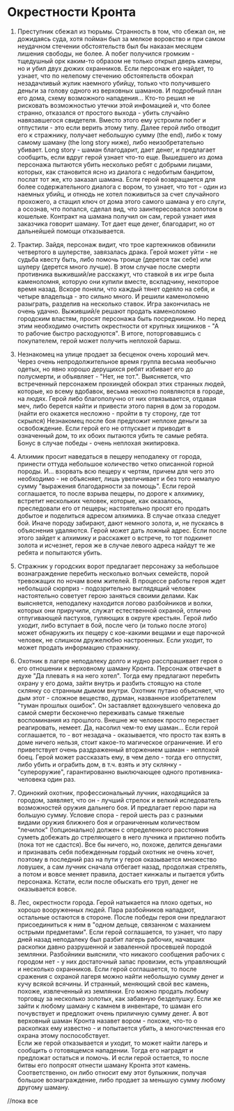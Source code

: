 # Окрестности Кронта

1. Преступник сбежал из тюрьмы. Странность в том, что сбежал он, не дожидаясь суда, хотя пойман был за мелкое воровство и при самом неудачном стечении обстоятельств был бы наказан месяцем лишения свободы, не более. А побег получился громким - тщедушный орк каким-то образом не только открыл дверь камеры, но и убил двух дюжих охранников.
Если персонаж его найдет, то узнает, что по нелепому стечению обстоятельств обокрал незадачливый жулик наемного убийцу, только что получившего деньги за голову одного из верховных шаманов. И подробный план его дома, схему возможного нападения... Кто-то решил не рисковать возможностью утечки этой инфомацией и, что более странно, отказался от простого выхода - убить случайно навязавшегося свидетеля. Вместо этого ему устроили побег и отпустили - это если верить этому типу.
Далее герой либо отводит его к стражнику, получает небольшую сумму (the end), либо к тому самому шаману (the long story ниже), либо неизобретательно убивает.
Long story - шаман благодарит, дает денег, и предлагает сообщить, если вдруг герой узнает что-то еще. Вышедшего из дома персонажа пытаются убить несколько ребят с добрыми лицами, которых, как становится ясно из диалога с недобитым бандитом, послат тот же, кто заказал шамана. Если герой возвращается для более содержательного диалога с вором, то узнает, что тот - один из наемных убийц, и отнюдь не хотел поживиться за счет случайного прохожего, а стащил ключ от дома этого самого шамана у его слуги, а осознав, что попался, сделал вид, что заинтересовался золотом в кошельке. Контракт на шамана получил он сам, герой узнает имя заказчика говорит шаману. Тот дает еще денег, благодарит, но от дальнейшей помощи отказывается.

2. Трактир. Зайдя, персонаж видит, что трое картежников обвинили четвертого в шулерстве, завязалась драка. Герой может уйти - не судьба квесту быть, либо помочь троице (дерется так себе) или шулеру (дерется много лучше). В этом случае после смерти противника выживший/ие расскажут, что ставкой в их игре была каменоломня, которую они купили вместе, вскладчину, некоторое время назад. Вскоре поняли, что каждый тянет одеяло на себя, и четыре владельца - это сильно много. И решили каменоломню разыграть, разделив на несколько ставок. Игра закончилась не очень удачно. Выживший/е решают продать каменоломню городским властям, просят персонажа быть посредником. Но перед этим необходимо очистить окрестности от крупных хищников - "А то рабочие быстро расходуются". В итоге, поторговавшись с покупателем, герой может получить неплохой барыш.

3. Незнакомец на улице продает за бесценок очень хороший меч. Через очень непродолжительное время группа весьма необычно одетых, но явно хорошо дерущихся ребят избивает его до полусмерти, и объявляет - "Нет, не тот.". Выясняется, что встреченный персонажем прохиндей обокрал этих странных людей, которые, ко всему вдобавок, весьма неохотно появляются в городе, на людях. Герой либо благополучно от них отвязывается, отдавая меч, либо берется найти и привести этого парня в дом за городом. (найти его окажется несложно - пройти в ту сторону, где тот скрылся) Незнакомец после боя предложит неплохе деньги за освобождение. Если герой его не отпускает и приводит в означенный дом, то их обоих пытаются убить те самые ребята. Бонус в случае победы - очень неплохая экипировка.

4. Алхимик просит наведаться в пещеру неподалеку от города, принести оттуда небольшое количество четко описанной горной породы. И... взорвать всю пещеру к чертям, причем для чего это необходимо - не объясняет, лишь увеличивает и без того немалую сумму "выражения благодарности за помощь". Если герой соглашается, то после взрыва пещеры, по дороге к алхимику, встретит нескольких человек, которые, как оказалось, преследовали его от пещеры; настоятельно просят его продать добытое и поделиться адресом алхимика. В случае отказа следует бой. Иначе породу забирают, дают немного золота, и, не пускаясь в объяснения удаляются. Герой может дать ложный адрес. Если после этого зайдет к алхимику и расскажет о встрече, то тот подкинет золота и исчезнет, героя же в случае левого адреса найдут те же ребята и попытаются убить.

5. Стражник у городских ворот предлагает персонажу за небольшое вознаграждение перебить несколько волчьих семейств, порой тревожащих по ночам воем жителей. В процессе работы героя ждет небольшой сюрприз - подозрительно выглядящий человек настоятельно советует герою заняться своими делами. Как выясняется, неподалеку находится логово разбойников и волки, которых они приручили, служат  естественной охраной, отлично отпугивающей пастухов, гуляющих в округе крестьян. Герой либо уходит, либо вступает в бой, после чего (и только после этого) может обнаружить их пещеру с кое-какими вещами и еще парочкой человек, не слишком дружелюбно настроенных. Если уходит, то может продать информацию стражнику.

6. Охотник в лагере неподалеку долго и нудно расспрашивает героя о его отношении к верховному шаману Кронта. Персонаж отвечает в духе "Да плевать я на него хотел". Тогда ему предлагают перебить охрану у его дома, зайти внутрь и разбить стоящую на столе склянку со странным дымом внутри. Охотник путано объясняет, что дым этот - сложное вещество, дурман, названное изобретателем "туман прошлых ошибок". Он заставляет вдохнувшего человека до самой смерти бесконечно переживать самые тяжелые воспоминания из прошлого. Внешне же человек просто перестает реагировать, немеет. Да, насолил чем-то ему шаман... Если герой соглашается, то - вот незадача - оказывается, что просто так взять в доме ничего нельзя, стоит какое-то магическое ограничение. И его приветствует очень раздраженный вторжением шаман - неплохой боец. Герой может рассказать ему, в чем дело - тогда его отпустят, либо убить и ограбить дом, в т.ч. взять и эту склянку - "супероружие", гарантированно выключающее одного противника-человека один раз.
 
7. Одинокий охотник, профессиональный лучник, находящийся за городом, заявляет, что он - лучший стрелок и велкий иследователь возможностей оружия дальнего боя. И предлагает герою пари на большую сумму. Условие спора - герой шесть раз с разными видами оружия ближнего боя и ограниченным количеством "лечилок" (!опционально) должен с определенного расстояния суметь добежать до  стреляющего в него лучника и прилично побить (пока тот не сдастся). Все бы ничего, но, похоже, делится деньгами и признавать себя побежденным гордый охотник не очень хочет, поэтому в последний раз на пути у героя оказывается множество ловушек, а сам лучник сначала отбегает назад, продолжая стрелять, а потом и вовсе меняет правила, достает кинжалы и пытается убить персонажа. Кстати, если после обыскать его труп, денег не оказывается вовсе.

8. Лес, окрестности города. Герой натыкается на плохо одетых, но хорошо вооруженных людей. Пара разбойников нападают, остальные остаются в стороне. После победы героя они предлагают присоединиться к ним в "одном дельце, связанном с маханием острыми предметами". Если герой соглашается, то узнает, что пару дней назад неподалеку был разбит лагерь рабочих, начавших раскопки давно разрушенной и заваленной просевшей породой землянки. Разбойники выяснили, что никакого сообщения рабочих с городом нет - у них достаточный запас провизии, есть управляющий и несколько охранников. 
Если герой соглашается, то после сражения с охраной лагеря можно найти небольшую сумму денег и кучу всякой всячины. И странный, меняющий свой вес камень, похоже, извлеченный из землянки. Его можно продать любому торговцу за несколько золотых, как забавную безделушку. Если же зайти к любому шаману с камнем в инвентаре, то шаман его почувствует и предложит очень приличную сумму денег. А вот верховный шаман Кронта назавет вором - похоже, что-то о раскопках ему известно - и попытается убить, а многочистенная его охрана этому поспособствует.                                                                                                                                                                                                                                                                                                                                                                                                                                                                                        
Если же герой отказывается и уходит, то может найти лагерь и сообщить о готовящемся нападении. Тогда его наградят и предложат остаться и помочь. И если герой остается, то после битвы его попросят отнести шаману Кронта этот камень. Соответственно, он либо относит ему этот булыжник, получая большое вознаграждение, либо продает за меньшую сумму любому другому шаману.

//пока все
